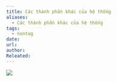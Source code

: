 ```yaml
---
title: Các thành phần khác của hệ thống
aliases:
  - Các thành phần khác của hệ thống
tags:
  - nontag
date: 
url: 
author: 
Releated:
---
```



![](https://i.imgur.com/cOCGO3E.png)
